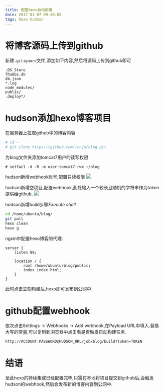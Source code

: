```yaml
---
title: 配置hexo自动部署
date: 2017-01-07 09:40:05
tags: hexo hudson
---
```


# 将博客源码上传到github

新建`.gitignore`文件,添加如下内容,然后将源码上传到github即可
```gitignore
.DS_Store
Thumbs.db
db.json
*.log
node_modules/
public/
.deploy*/
```

# hudson添加hexo博客项目

在服务器上拉取github中的博客内容
```bash
# cd ~
# git clone https://github.com/lcnju/blog.git
```

为blog文件夹添加tomcat7用户的读写权限
```
# setfacl -d -R -m user:tomcat7:rwx ~/blog
```

hudson新增webhook账号,配置只读权限
![](/images/2017_1_7_add_hudson_user.png)

hudson新增空项目,配置webhook,此处输入一个较长且随机的字符串作为token提供给github.
![](/images/2017_1_7_hudson_webhook.png)

hodson新增build步骤*Execute shell*
```bash
cd /home/ubuntu/blog/
git pull
hexo clean
hexo g
```

ngxin中配置hexo博客的代理.
```nginx
server {
    listen 80;

    location / {
        root /home/ubuntu/blog/public;
        index index.html;
    }
}
```

此时点击立刻构建后,hexo即可发布到公网中.

# github配置webhook
依次点击Settings -> Webhooks -> Add webhook,在Payload URL中填入.替换大写的常量,可以复制到浏览器中点击看是否触发自动构建任务.
```http
http://ACCOUNT:PASSWORD@HUDSON_URL/job/blog/build?token=TOKEN
```

# 结语
至此hexo的持续集成已经配置完毕,只需在本地将项目提交到github后,会触发hudson的webhook,然后会发布新的博客内容到公网中.
